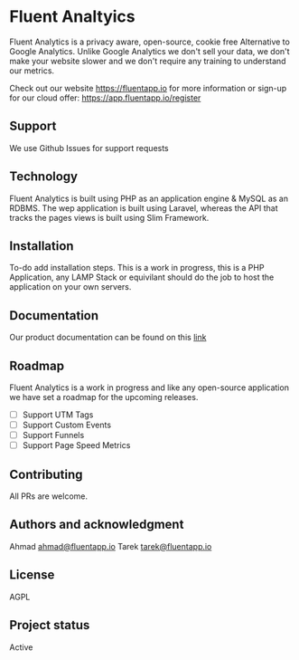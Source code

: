 # Fluent Analtyics

Fluent Analytics is a privacy aware, open-source, cookie free Alternative to Google Analytics. Unlike Google Analytics we don't sell your data, we don't make your website slower and we don't require any training to understand our metrics.

Check out our website https://fluentapp.io for more information or sign-up for our cloud offer: https://app.fluentapp.io/register

## Support
We use Github Issues for support requests

## Technology
Fluent Analytics is built using PHP as an application engine & MySQL as an RDBMS. The wep application is built using Laravel, whereas the API that tracks the pages views is built using Slim Framework.


## Installation
To-do add installation steps. This is a work in progress, this is a PHP Application, any LAMP Stack or equivilant should do the job to host the application on your own servers.

## Documentation
Our product documentation can be found on this [link](https://fluentapp.io/docs/welcome) 

## Roadmap
Fluent Analytics is a work in progress and like any open-source application we have set a roadmap for the upcoming releases.
- [ ] Support UTM Tags
- [ ] Support Custom Events
- [ ] Support Funnels
- [ ] Support Page Speed Metrics

## Contributing
All PRs are welcome. 

## Authors and acknowledgment
Ahmad <ahmad@fluentapp.io>
Tarek <tarek@fluentapp.io>

## License
AGPL

## Project status
Active
